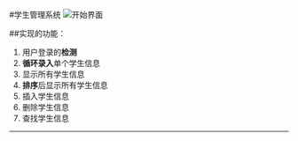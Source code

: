 #学生管理系统
![开始界面](https://photobeds-1318438545.cos.ap-nanjing.myqcloud.com/img/MyFistImage.png)

##实现的功能：

1. 用户登录的**检测**
2. **循环录入**单个学生信息
3. 显示所有学生信息
4. **排序**后显示所有学生信息
5. 插入学生信息
6. 删除学生信息
7. 查找学生信息

***

